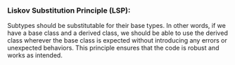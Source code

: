 ### Liskov Substitution Principle (LSP):

Subtypes should be substitutable for their
base types. In other words, if we have a base
class and a derived class, we should be able to
use the derived class wherever the base class
is expected without introducing any errors or
unexpected behaviors. This principle ensures
that the code is robust and works as intended.
